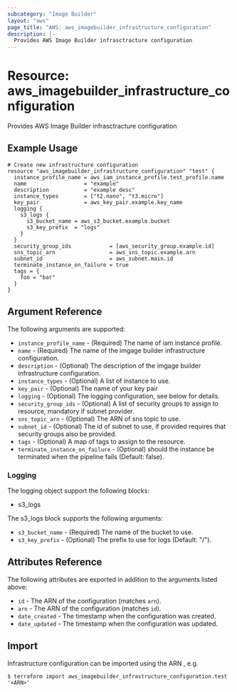 ```yaml
---
subcategory: "Image Builder"
layout: "aws"
page_title: "AWS: aws_imagebuilder_infrastructure_configuration"
description: |-
  Provides AWS Image Builder infrasctracture configuration 
---
```


# Resource: aws_imagebuilder_infrastructure_configuration
Provides AWS Image Builder infrasctracture configuration

## Example Usage

```hcl
# Create new infrastructure configuration
resource "aws_imagebuilder_infrastructure_configuration" "test" {
  instance_profile_name = aws_iam_instance_profile.test_profile.name
  name                  = "example"
  description           = "example desc"
  instance_types        = ["t2.nano", "t3.micro"]
  key_pair              = aws_key_pair.example.key_name
  logging {
    s3_logs {
      s3_bucket_name = aws_s3_bucket.example.bucket
      s3_key_prefix  = "logs"
    }
  }
  security_group_ids            = [aws_security_group.example.id]
  sns_topic_arn                 = aws_sns_topic.example.arn
  subnet_id                     = aws_subnet.main.id
  terminate_instance_on_failure = true
  tags = {
    foo = "bar"
  }
}
```

## Argument Reference

The following arguments are supported:

* `instance_profile_name` - (Required) The name of iam instance profile.
* `name` - (Required) The name of the imgage builder infrastructure configuration.
* `description` - (Optional) The description of the imgage builder infrastructure configuration.
* `instance_types` - (Optional) A list of instance to use.
* `key_pair` - (Optional) The name of your key pair
* `logging` - (Optional) The logging configuration, see below for details.
* `security_group_ids` - (Optional) A list of security groups to assign to resource, mandatory if subnet provider.
* `sns_topic_arn` - (Optional) The ARN of sns topic to use.
* `subnet_id` - (Optional) The id of subnet to use, if provided requires that security groups also be provided. 
* `tags` - (Optional) A map of tags to assign to the resource.
* `terminate_instance_on_failure` - (Optional) should the instance be terminated when the pipeline fails (Default: false).

### Logging
The logging object support the following blocks:
* s3_logs

The s3_logs block supports the following arguments:
* `s3_bucket_name` - (Required) The name of the bucket to use.
* `s3_key_prefix` - (Optional) The prefix to use for logs (Default: "/").

## Attributes Reference

The following attributes are exported in addition to the arguments listed above:

* `id` - The ARN of the configuration (matches `arn`).
* `arn` - The ARN of the configuration  (matches `id`).
* `date_created` - The timestamp when the configuration was created.
* `date_updated` - The timestamp when the configuration was updated.

## Import

Infrastructure configuration can be imported using the ARN , e.g.

```
$ terraform import aws_imagebuilder_infrastructure_configuration.test '<ARN>'
```
